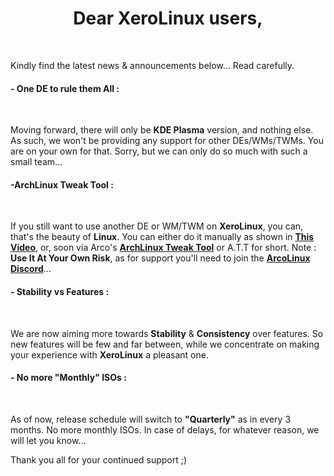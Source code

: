 # <center>Dear XeroLinux users,</center>
<br />

Kindly find the latest news &amp; announcements below… Read carefully.

#### - One DE to rule them All :
<br />

Moving forward, there will only be **KDE Plasma** version, and nothing else. As such, we won't be providing any support for other DEs/WMs/TWMs. You are on your own for that. Sorry, but we can only do so much with such a small team...

#### -ArchLinux Tweak Tool :
<br />

If you still want to use another DE or WM/TWM on **XeroLinux**, you can, that's the beauty of **Linux**. You can either do it manually as shown in **<a href="https://www.youtube.com/watch?v=wNJyaFaEVDs" target="_blank" rel="noreferrer">This Video</a>**, or, soon via Arco's **<a href="https://www.youtube.com/playlist?list=PLlloYVGq5pS70fUzDjgj9Mi4ADMDjXQmG" target="_blank" rel="noreferrer">  ArchLinux Tweak Tool</a>** or A.T.T for short. Note : **Use It At Your Own Risk**, as for support you'll need to join the **<a href="https://discordapp.com/channels/421588918580805642/972085522891673641" target="_blank" rel="noreferrer">  ArcoLinux Discord</a>**...

#### - Stability vs Features :
<br />

We are now aiming more towards **Stability** & **Consistency** over features. So new features will be few and far between, while we concentrate on making your experience with **XeroLinux** a pleasant one.

#### - No more "Monthly" ISOs :
<br />

As of now, release schedule will switch to **"Quarterly"** as in every 3 months. No more monthly ISOs. In case of delays, for whatever reason, we will let you know...

Thank you all for your continued support ;)
